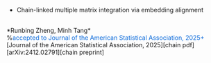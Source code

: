 - Chain-linked multiple matrix integration via embedding alignment
<br>
*Runbing Zheng, Minh Tang*
<br>
%<span style="color: #0969da;">accepted to Journal of the American Statistical Association, 2025+</span>
[Journal of the American Statistical Association, 2025][chain pdf]
<br>
[arXiv:2412.02791][chain preprint]


[chain preprint]:https://arxiv.org/abs/2412.02791
[vertex pdf]:https://doi.org/10.1080/01621459.2025.2550677